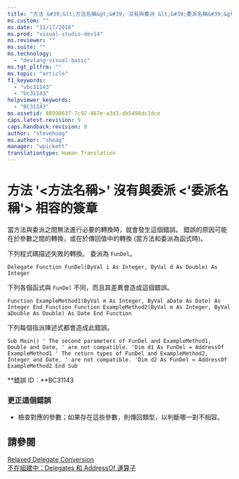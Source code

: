 ```yaml
---
title: "方法 &#39;&lt;方法名稱&gt;&#39; 沒有與委派 &lt;&#39;委派名稱&#39;&gt; 相容的簽章 | Microsoft Docs"
ms.custom: ""
ms.date: "11/17/2016"
ms.prod: "visual-studio-dev14"
ms.reviewer: ""
ms.suite: ""
ms.technology: 
  - "devlang-visual-basic"
ms.tgt_pltfrm: ""
ms.topic: "article"
f1_keywords: 
  - "vbc31143"
  - "bc31143"
helpviewer_keywords: 
  - "BC31143"
ms.assetid: 88990637-7c92-467e-a3d3-db5498dc1dce
caps.latest.revision: 9
caps.handback.revision: 9
author: "stevehoag"
ms.author: "shoag"
manager: "wpickett"
translationtype: Human Translation
---
```

# 方法 &#39;&lt;方法名稱&gt;&#39; 沒有與委派 &lt;&#39;委派名稱&#39;&gt; 相容的簽章
當方法與委派之間無法進行必要的轉換時，就會發生這個錯誤。 錯誤的原因可能在於參數之間的轉換，或在於傳回值中的轉換 \(當方法和委派為函式時\)。  
  
 下列程式碼描述失敗的轉換。 委派為 `FunDel`。  
  
```vb#  
Delegate Function FunDel(ByVal i As Integer, ByVal d As Double) As Integer  
```  
  
 下列各個函式與 `FunDel` 不同，而且其差異會造成這個錯誤。  
  
```vb#  
Function ExampleMethod1(ByVal m As Integer, ByVal aDate As Date) As Integer End Function Function ExampleMethod2(ByVal m As Integer, ByVal aDouble As Double) As Date End Function  
```  
  
 下列每個指派陳述式都會造成此錯誤。  
  
```vb#  
Sub Main() ' The second parameters of FunDel and ExampleMethod1, Double and Date, ' are not compatible. 'Dim d1 As FunDel = AddressOf ExampleMethod1 ' The return types of FunDel and ExampleMethod2, Integer and Date, ' are not compatible. 'Dim d2 As FunDel = AddressOf ExampleMethod2 End Sub  
```  
  
 **錯誤 ID︰**BC31143  
  
### 更正這個錯誤  
  
-   檢查對應的參數；如果存在這些參數，則傳回類型，以判斷哪一對不相容。  
  
## 請參閱  
 [Relaxed Delegate Conversion](../../visual-basic/programming-guide/language-features/delegates/relaxed-delegate-conversion.md)   
 [不在組建中：Delegates 和 AddressOf 運算子](http://msdn.microsoft.com/zh-tw/7b2ed932-8598-4355-b2f7-5cedb23ee86f)